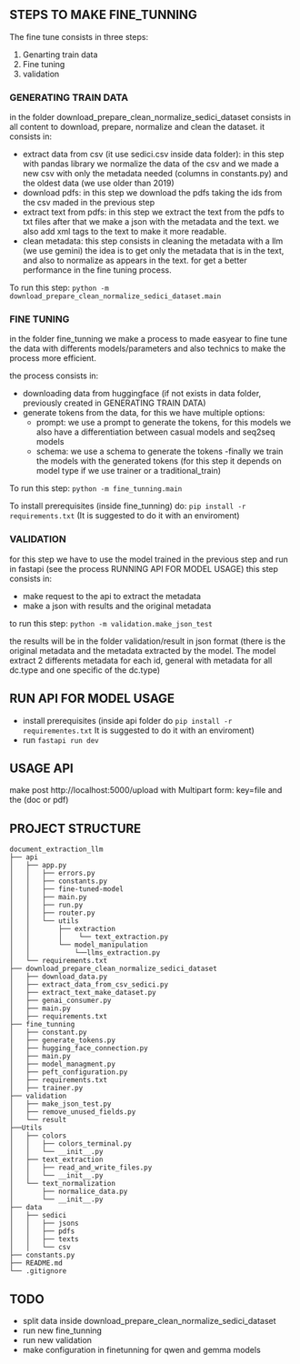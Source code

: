 ## STEPS TO MAKE FINE_TUNNING

The fine tune consists in three steps:

1. Genarting train data
2. Fine tuning
3. validation

### GENERATING TRAIN DATA
in the folder download_prepare_clean_normalize_sedici_dataset consists in all content to download, prepare, normalize  and clean the dataset.
it consists in:
- extract data from csv (it use sedici.csv inside data folder):
    in this step with pandas library we normalize the data of the csv and we made a new csv with only the metadata needed (columns in constants.py) and the oldest data (we use older than 2019)
- download pdfs:
    in this step we download the pdfs taking the ids from the csv maded in the previous step
- extract text from pdfs:
    in this step we extract the text from the pdfs to txt files after that we make a json with the metadata and the text. we also add xml tags to the text to make it more readable.
- clean metadata:
    this step consists in cleaning the metadata with a llm (we use gemini) the idea is to get only the metadata that is in the text, and also to normalize as appears in the text. for get a better performance in the fine tuning process.

To run this step:
`python -m download_prepare_clean_normalize_sedici_dataset.main`

### FINE TUNING
in the folder fine_tunning we make a process to made easyear to fine tune the data with differents models/parameters and also technics to make the process more efficient.

the process consists in:
- downloading data from huggingface (if not exists in data folder, previously created in GENERATING TRAIN DATA)
- generate tokens from the data, for this we have multiple options:
    - prompt: we use a prompt to generate the tokens, for this models we also have a differentiation between casual models and seq2seq models
    - schema: we use a schema to generate the tokens
-finally we train  the models with the generated tokens (for this step it depends on model type if we use trainer or a traditional_train)


To run this step:
`python -m fine_tunning.main`

To install prerequisites (inside fine_tunning) do: 
`pip install -r requirements.txt` (It is suggested to do it with an enviroment)


### VALIDATION
for this step we have to use the model trained in the previous step and run in fastapi (see the process RUNNING API FOR MODEL USAGE)
this step consists in:
- make request to the api to extract the metadata
- make a json with results and the original metadata


to run this step:
`python -m validation.make_json_test`


the results will be in the folder validation/result in json format (there is the original metadata and the metadata extracted by the model. The model extract 2 differents metadata for each id, general with metadata for all dc.type and one specific of the dc.type)



## RUN API FOR MODEL USAGE

- install prerequisites  (inside api folder do `pip install -r requirementes.txt` It is suggested to do it with an enviroment)
- run `fastapi run dev`

## USAGE API

make post http://localhost:5000/upload    with Multipart form:   key=file and the (doc or pdf)




## PROJECT STRUCTURE
```
document_extraction_llm
├── api
│   ├── app.py
│   │   ├── errors.py
│   │   ├── constants.py
│   │   ├── fine-tuned-model
│   │   ├── main.py
│   │   ├── run.py
│   │   ├── router.py
│   │   └── utils
│   │       ├── extraction
│   │       │    └── text_extraction.py
│   │       └── model_manipulation
│   │           └──llms_extraction.py
│   └── requirements.txt
├── download_prepare_clean_normalize_sedici_dataset
│   ├── download_data.py
│   ├── extract_data_from_csv_sedici.py
│   ├── extract_text_make_dataset.py
│   ├── genai_consumer.py
│   ├── main.py
│   ├── requirements.txt
├── fine_tunning
│   ├── constant.py
│   ├── generate_tokens.py
│   ├── hugging_face_connection.py
│   ├── main.py
│   ├── model_managment.py
│   ├── peft_configuration.py
│   ├── requirements.txt
│   ├── trainer.py
├── validation
│   ├── make_json_test.py
│   ├── remove_unused_fields.py
│   └── result
├──Utils
│   ├── colors
│   │   ├── colors_terminal.py
│   │   └── __init__.py
│   ├── text_extraction
│   │   ├── read_and_write_files.py
│   │   └── __init__.py
│   └── text_normalization
│       ├── normalice_data.py
│       └── __init__.py
├── data
│   ├── sedici
│   │   ├── jsons
│   │   ├── pdfs
│   │   ├── texts
│   │   └── csv
├── constants.py
├── README.md
└── .gitignore
```

## TODO
- split data inside download_prepare_clean_normalize_sedici_dataset
- run new fine_tunning
- run new validation
- make configuration in finetunning for qwen and gemma models